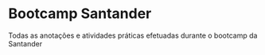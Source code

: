 # Bootcamp  Santander
Todas as anotações e atividades práticas efetuadas durante o bootcamp da Santander
